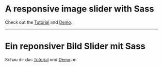 # A responsive image slider with Sass

Check out the [Tutorial](http://halfapx.com/en/responsive-image-slider-with-sass/) and [Demo](http://halfapx.com/demo/responsive-image-slider-with-sass/).

---

# Ein reponsiver Bild Slider mit Sass

Schau dir das [Tutorial](http://halfapx.com/responsiver-image-slider-mit-sass/) und [Demo](http://halfapx.com/demo/responsive-image-slider-with-sass/) an.